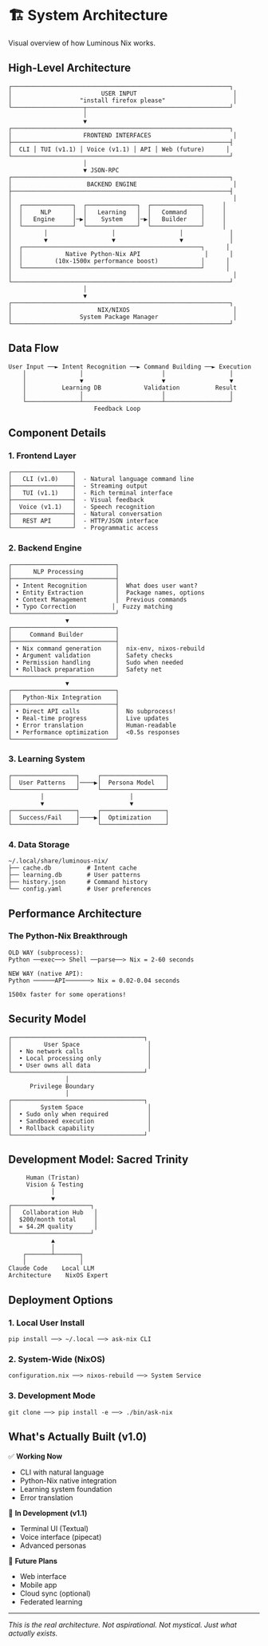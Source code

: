 # 🏗️ System Architecture

Visual overview of how Luminous Nix works.

## High-Level Architecture

```
┌─────────────────────────────────────────────────────────────┐
│                         USER INPUT                           │
│                   "install firefox please"                   │
└────────────────────┬────────────────────────────────────────┘
                     │
                     ▼
┌─────────────────────────────────────────────────────────────┐
│                    FRONTEND INTERFACES                       │
├─────────────────────────────────────────────────────────────┤
│  CLI │ TUI (v1.1) │ Voice (v1.1) │ API │ Web (future)      │
└─────────────────────────────────────────────────────────────┘
                     │
                     ▼ JSON-RPC
┌─────────────────────────────────────────────────────────────┐
│                     BACKEND ENGINE                           │
├─────────────────────────────────────────────────────────────┤
│                                                              │
│  ┌──────────────┐  ┌──────────────┐  ┌──────────────┐     │
│  │     NLP      │  │   Learning   │  │   Command    │     │
│  │   Engine     │─▶│    System    │─▶│   Builder    │     │
│  └──────────────┘  └──────────────┘  └──────────────┘     │
│         │                  │                  │             │
│         ▼                  ▼                  ▼             │
│  ┌──────────────────────────────────────────────────┐      │
│  │            Native Python-Nix API                  │      │
│  │         (10x-1500x performance boost)            │      │
│  └──────────────────────────────────────────────────┘      │
│                                                              │
└─────────────────────────────────────────────────────────────┘
                     │
                     ▼
┌─────────────────────────────────────────────────────────────┐
│                        NIX/NIXOS                             │
│                   System Package Manager                     │
└─────────────────────────────────────────────────────────────┘
```

## Data Flow

```
User Input ──► Intent Recognition ──► Command Building ──► Execution
    │               │                      │                  │
    │               ▼                      ▼                  ▼
    │          Learning DB            Validation          Result
    │               │                      │                  │
    └───────────────┴──────────────────────┴──────────────────┘
                        Feedback Loop
```

## Component Details

### 1. Frontend Layer
```
┌─────────────────┐
│   CLI (v1.0)    │  - Natural language command line
├─────────────────┤  - Streaming output
│   TUI (v1.1)    │  - Rich terminal interface
├─────────────────┤  - Visual feedback
│  Voice (v1.1)   │  - Speech recognition
├─────────────────┤  - Natural conversation
│   REST API      │  - HTTP/JSON interface
└─────────────────┘  - Programmatic access
```

### 2. Backend Engine
```
┌─────────────────────────────┐
│      NLP Processing         │
├─────────────────────────────┤
│ • Intent Recognition        │  What does user want?
│ • Entity Extraction         │  Package names, options
│ • Context Management        │  Previous commands
│ • Typo Correction          │  Fuzzy matching
└─────────────────────────────┘
                ▼
┌─────────────────────────────┐
│     Command Builder         │
├─────────────────────────────┤
│ • Nix command generation    │  nix-env, nixos-rebuild
│ • Argument validation       │  Safety checks
│ • Permission handling       │  Sudo when needed
│ • Rollback preparation      │  Safety net
└─────────────────────────────┘
                ▼
┌─────────────────────────────┐
│   Python-Nix Integration    │
├─────────────────────────────┤
│ • Direct API calls          │  No subprocess!
│ • Real-time progress        │  Live updates
│ • Error translation         │  Human-readable
│ • Performance optimization  │  <0.5s responses
└─────────────────────────────┘
```

### 3. Learning System
```
┌──────────────────┐     ┌──────────────────┐
│  User Patterns   │────▶│  Persona Model   │
└──────────────────┘     └──────────────────┘
         │                        │
         ▼                        ▼
┌──────────────────┐     ┌──────────────────┐
│  Success/Fail    │────▶│  Optimization    │
└──────────────────┘     └──────────────────┘
```

### 4. Data Storage
```
~/.local/share/luminous-nix/
├── cache.db          # Intent cache
├── learning.db       # User patterns
├── history.json      # Command history
└── config.yaml       # User preferences
```

## Performance Architecture

### The Python-Nix Breakthrough
```
OLD WAY (subprocess):
Python ──exec──> Shell ──parse──> Nix = 2-60 seconds

NEW WAY (native API):
Python ──────API───────> Nix = 0.02-0.04 seconds

1500x faster for some operations!
```

## Security Model

```
┌─────────────────────────────────────┐
│         User Space                   │
│  • No network calls                  │
│  • Local processing only             │
│  • User owns all data                │
└─────────────────────────────────────┘
                │
      Privilege Boundary
                │
┌─────────────────────────────────────┐
│        System Space                  │
│  • Sudo only when required           │
│  • Sandboxed execution               │
│  • Rollback capability               │
└─────────────────────────────────────┘
```

## Development Model: Sacred Trinity

```
     Human (Tristan)
     Vision & Testing
            │
            ▼
┌──────────────────────┐
│   Collaboration Hub   │
│  $200/month total     │
│  = $4.2M quality      │
└──────────────────────┘
            ▲
            │
    ┌───────┴───────┐
    │               │
Claude Code    Local LLM
Architecture    NixOS Expert
```

## Deployment Options

### 1. Local User Install
```
pip install ──> ~/.local ──> ask-nix CLI
```

### 2. System-Wide (NixOS)
```
configuration.nix ──> nixos-rebuild ──> System Service
```

### 3. Development Mode
```
git clone ──> pip install -e ──> ./bin/ask-nix
```

## What's Actually Built (v1.0)

✅ **Working Now**
- CLI with natural language
- Python-Nix native integration
- Learning system foundation
- Error translation

🚧 **In Development (v1.1)**
- Terminal UI (Textual)
- Voice interface (pipecat)
- Advanced personas

📅 **Future Plans**
- Web interface
- Mobile app
- Cloud sync (optional)
- Federated learning

---
*This is the real architecture. Not aspirational. Not mystical. Just what actually exists.*
